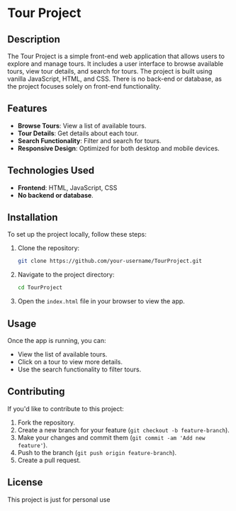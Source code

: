 
# Tour Project

## Description

The Tour Project is a simple front-end web application that allows users to explore and manage tours. It includes a user interface to browse available tours, view tour details, and search for tours. The project is built using vanilla JavaScript, HTML, and CSS. There is no back-end or database, as the project focuses solely on front-end functionality.

## Features

- **Browse Tours**: View a list of available tours.
- **Tour Details**: Get details about each tour.
- **Search Functionality**: Filter and search for tours.
- **Responsive Design**: Optimized for both desktop and mobile devices.

## Technologies Used

- **Frontend**: HTML, JavaScript, CSS
- **No backend or database**.

## Installation

To set up the project locally, follow these steps:

1. Clone the repository:

   ```bash
   git clone https://github.com/your-username/TourProject.git
   ```

2. Navigate to the project directory:

   ```bash
   cd TourProject
   ```

3. Open the `index.html` file in your browser to view the app.

## Usage

Once the app is running, you can:

- View the list of available tours.
- Click on a tour to view more details.
- Use the search functionality to filter tours.

## Contributing

If you'd like to contribute to this project:

1. Fork the repository.
2. Create a new branch for your feature (`git checkout -b feature-branch`).
3. Make your changes and commit them (`git commit -am 'Add new feature'`).
4. Push to the branch (`git push origin feature-branch`).
5. Create a pull request.

## License

This project is just for personal use

